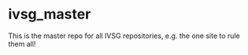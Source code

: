 # ivsg_master
This is the master repo for all IVSG repositories, e.g. the one site to rule them all!
